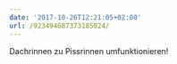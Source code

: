 ```yaml
---
date: '2017-10-26T12:21:05+02:00'
url: /923494687373185024/
---
```

Dachrinnen zu Pissrinnen umfunktionieren!
